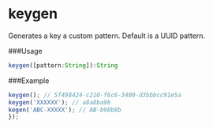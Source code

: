 keygen
===
Generates a key a custom pattern. Default is a UUID pattern.

###Usage

```js
keygen([pattern:String]):String
```

###Example

```js
keygen(); // 5f498424-c210-f6c6-3400-d3bbbcc91e5a
keygen('XXXXXX'); // a8a8ba9b
kegen('ABC-XXXXX'); // AB-b98b8b
});
```
